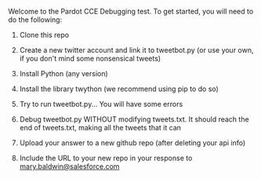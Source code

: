 Welcome to the Pardot CCE Debugging test.  To get started, you will need to do the following:

1) Clone this repo

2) Create a new twitter account and link it to tweetbot.py (or use your own, if you don't mind some nonsensical tweets)

3) Install Python (any version)

4) Install the library twython (we recommend using pip to do so)

5) Try to run tweetbot.py... You will have some errors

6) Debug tweetbot.py WITHOUT modifying tweets.txt.  It should reach the end of tweets.txt, making all the tweets that it can

7) Upload your answer to a new github repo (after deleting your api info)

8) Include the URL to your new repo in your response to mary.baldwin@salesforce.com
